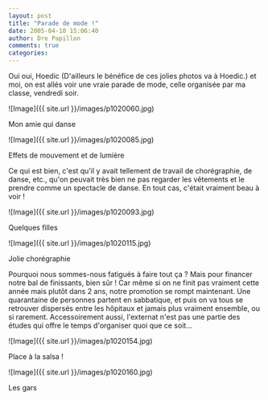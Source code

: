 ```yaml
---
layout: post
title: "Parade de mode !"
date: 2005-04-10 15:06:40
author: Dre Papillon
comments: true
categories: 
---
```



Oui oui, Hoedic (D'ailleurs le bénéfice de ces jolies photos va à Hoedic.) et moi, on est allés voir une vraie parade de mode, celle organisée par ma classe, vendredi soir.

![Image]({{ site.url }}/images/p1020060.jpg)
<div class="photoattrib">Mon amie qui danse</div>



![Image]({{ site.url }}/images/p1020085.jpg)
<div class="photoattrib">Effets de mouvement et de lumière</div>



Ce qui est bien, c'est qu'il y avait tellement de travail de chorégraphie, de danse, etc., qu'on peuvait très bien ne pas regarder les vêtements et le prendre comme un spectacle de danse.  En tout cas, c'était vraiment beau à voir !

![Image]({{ site.url }}/images/p1020093.jpg)
<div class="photoattrib">Quelques filles</div>



![Image]({{ site.url }}/images/p1020115.jpg)
<div class="photoattrib">Jolie chorégraphie</div>



Pourquoi nous sommes-nous fatigués à faire tout ça ?  Mais pour financer notre bal de finissants, bien sûr !  Car même si on ne finit pas vraiment cette année mais plutôt dans 2 ans, notre promotion se rompt maintenant.  Une quarantaine de personnes partent en sabbatique, et puis on va tous se retrouver dispersés entre les hôpitaux et jamais plus vraiment ensemble, ou si rarement.  Accessoirement aussi, l'externat n'est pas une partie des études qui offre le temps d'organiser quoi que ce soit...

![Image]({{ site.url }}/images/p1020154.jpg)
<div class="photoattrib">Place à la salsa !</div>



![Image]({{ site.url }}/images/p1020160.jpg)
<div class="photoattrib">Les gars</div>

